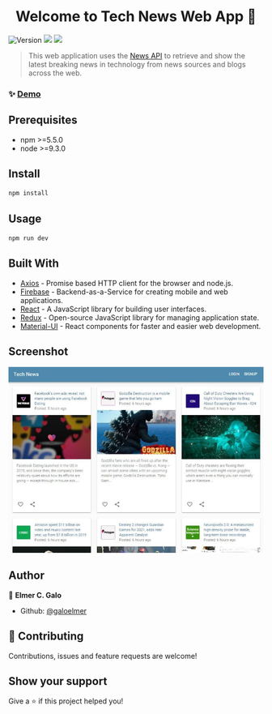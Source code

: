 <h1 align="center">Welcome to Tech News Web App 📰</h1>
<p>
  <img alt="Version" src="https://img.shields.io/badge/version-1.0-blue.svg?cacheSeconds=2592000" />
  <img src="https://img.shields.io/badge/npm-%3E%3D5.5.0-blue.svg" />
  <img src="https://img.shields.io/badge/node-%3E%3D9.3.0-blue.svg" />
</p>

> This web application uses the [News API](https://newsapi.org/) to retrieve and show the latest breaking news in technology from news sources and blogs across the web.

### ✨ [Demo](https://mytechnews.netlify.app/)

## Prerequisites

- npm >=5.5.0
- node >=9.3.0

## Install

```sh
npm install
```

## Usage

```sh
npm run dev
```

## Built With

* [Axios](https://www.npmjs.com/package/axios) - Promise based HTTP client for the browser and node.js.
* [Firebase](https://firebase.google.com/) - Backend-as-a-Service for creating mobile and web applications.
* [React](https://reactjs.org/) - A JavaScript library for building user interfaces.
* [Redux](https://redux.js.org/) - Open-source JavaScript library for managing application state.
* [Material-UI](https://material-ui.com/) - React components for faster and easier web development.

## Screenshot
<p align="center">
  <img width="700" src="./public/images/screenshot.jpg" >
<p>

## Author

👤 **Elmer C. Galo**

* Github: [@galoelmer](https://github.com/galoelmer)

## 🤝 Contributing

Contributions, issues and feature requests are welcome!

## Show your support

Give a ⭐️ if this project helped you!
